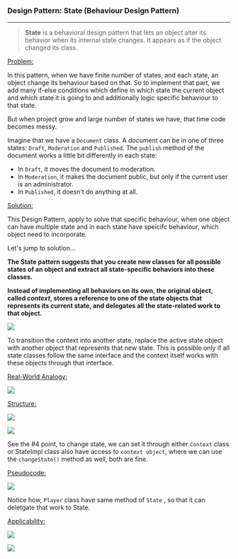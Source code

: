 ### Design Pattern: State (Behaviour Design Pattern)

---

> **State** is a behavioral design pattern that lets an object alter its behavior when its internal state changes. It appears as if the object changed its class.



<u>Problem:</u>


In this pattern, when we have finite number of states, and each state, an object change its behaviour based on that. So to implement that part, we add many if-else conditions which define in which state the current object and which state it is going to and additionally logic specific behaviour to that state. 

But when project grow and large number of states we have, that time code becomes messy. 

Imagine that we have a `Document` class. A document can be in one of three states: `Draft`, `Moderation` and `Published`. The `publish` method of the document works a little bit differently in each state:

- In `Draft`, it moves the document to moderation.
- In `Moderation`, it makes the document public, but only if the current user is an administrator.
- In `Published`, it doesn’t do anything at all.



<u>Solution:</u>

This Design Pattern, apply to solve that specific behaviour, when one object can have multiple state and in each state have speicifc behaviour, which object need to incorporate. 

Let's jump to solution...



**The State pattern suggests that you create new classes for all possible states of an object and extract all state-specific behaviors into these classes.**

**Instead of implementing all behaviors on its own, the original object, called *context*, stores a reference to one of the state objects that represents its current state, and delegates all the state-related work to that object.**



![](../../assets/2024-10-27-14-33-27-image.png)

To transition the context into another state, replace the active state object with another object that represents that new state. This is possible only if all state classes follow the same interface and the context itself works with these objects through that interface.



<u>Real-World Analogy:</u>



![](../../assets/2024-10-27-14-34-32-image.png)



<u>Structure:</u>



![](../../assets/2024-10-27-14-35-07-image.png)

![](../../assets/2024-10-27-14-35-18-image.png)

See the #4 point, to change state, we can set it through either `Context` class or StateImpl class also  have access to `context object`, where we can use the `changeState()` method as well, both are fine. 



<u>Pseudocode:</u>



![](../../assets/2024-10-27-14-37-01-image.png)



Notice how, `Player` class have same method of `State` , so that it can deletgate that work to State. 

 
<u>Applicability: </u>



![](../../assets/2024-10-27-14-37-56-image.png)



![](../../assets/2024-10-27-14-38-17-image.png)
